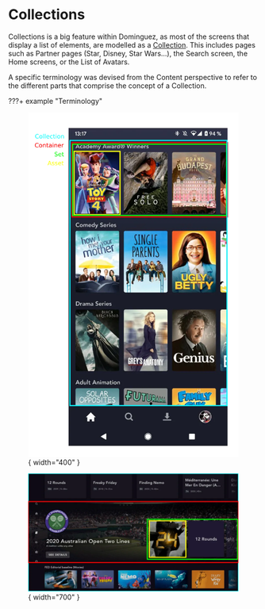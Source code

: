 
# Collections

Collections is a big feature within Dominguez, as most of the screens that display a list of elements, are modelled as a [Collection](https://github.bamtech.co/Android/Dmgz/blob/development/coreContentApi/src/main/java/com/bamtechmedia/dominguez/core/content/collections/Collection.kt). This includes pages such as Partner pages (Star, Disney, Star Wars...), the Search screen, the Home screens, or the List of Avatars.

A specific terminology was devised from the Content perspective to refer to the different parts that comprise the concept of a Collection.

???+ example "Terminology"
    <figure markdown>
        ![](../images/terminology_mobile.webp){ width="400" }
    </figure>
     <figure markdown>
        ![](../images/terminology_tv.webp){ width="700" }
    </figure>
